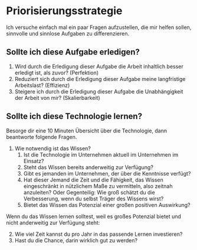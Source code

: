 # Priorisierungsstrategie

Ich versuche einfach mal ein paar Fragen aufzustellen, die mir helfen sollen, sinnvolle und sinnlose Aufgaben zu differenzieren. 

## Sollte ich diese Aufgabe erledigen?

1. Wird durch die Erledigung dieser Aufgabe die Arbeit inhaltlich besser erledigt ist, als zuvor? (Perfektion)
2. Reduziert sich durch die Erledigung dieser Aufgabe meine langfristige Arbeitslast? (Effizienz)
3. Steigere ich durch die Erledigung dieser Aufgabe die Unabhängigkeit der Arbeit von mir? (Skalierbarkeit)

## Sollte ich diese Technologie lernen?

Besorge dir eine 10 Minuten Übersicht über die Technologie, dann beantworte folgende Fragen. 

1. Wie notwendig ist das Wissen?
   1. Ist die Technologie im Unternehmen aktuell im Unternehmen im Einsatz?
   2. Steht das Wissen bereits anderweitig zur Verfügung?
   3. Gibt es jemanden im Unternehmen, der über die Kenntnisse verfügt?
   4. Hat dieser Jemand die Zeit und die Fähigkeit, das Wissen eingeschränkt in nützlichem Maße zu vermitteln, also zeitnah anzuleiten? Oder Gegenteilig: Wie groß schätzt du die Verbesserung, wenn du selbst Träger des Wissens wirst?
   5. Bietet das Wissen das Potenzial einer großen positiven Auswirkung?

Wenn du das Wissen lernen solltest, weil es großes Potenzial bietet und nicht anderweitig zur Verfügung steht:

2. Wie viel Zeit kannst du pro Jahr in das passende Lernen investieren?
3. Hast du die Chance, darin wirklich gut zu werden?
